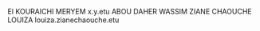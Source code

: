 El KOURAICHI			MERYEM		x.y.etu
ABOU DAHER			WASSIM
ZIANE CHAOUCHE		LOUIZA		louiza.zianechaouche.etu

